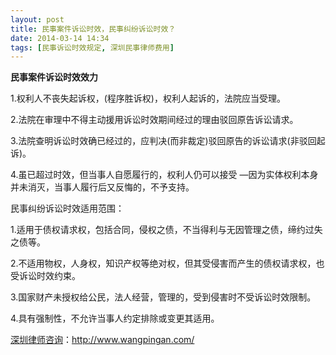 ```yaml
---
layout: post
title: 民事案件诉讼时效，民事纠纷诉讼时效？
date: 2014-03-14 14:34
tags: [民事诉讼时效规定, 深圳民事律师费用]
---
```

<strong>民事案件诉讼时效效力</strong>

1.权利人不丧失起诉权，(程序胜诉权)，权利人起诉的，法院应当受理。

2.法院在审理中不得主动援用诉讼时效期间经过的理由驳回原告诉讼请求。

3.法院查明诉讼时效确已经过的，应判决(而非裁定)驳回原告的诉讼请求(非驳回起诉)。

4.虽已超过时效，但当事人自愿履行的，权利人仍可以接受 —因为实体权利本身并未消灭，当事人履行后又反悔的，不予支持。

民事纠纷诉讼时效适用范围：

1.适用于债权请求权，包括合同，侵权之债，不当得利与无因管理之债，缔约过失之债等。

2.不适用物权，人身权，知识产权等绝对权，但其受侵害而产生的债权请求权，也受诉讼时效约束。

3.国家财产未授权给公民，法人经营，管理的，受到侵害时不受诉讼时效限制。

4.具有强制性，不允许当事人约定排除或变更其适用。



<a href="http://www.wangpingan.com/">深圳律师咨询</a>：<a href="http://www.wangpingan.com/">http://www.wangpingan.com/</a>

